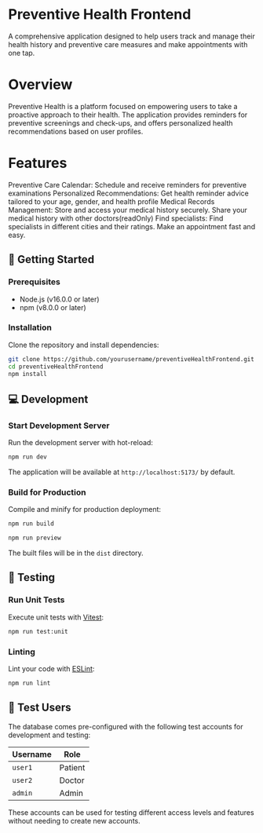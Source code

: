 # Preventive Health Frontend

A comprehensive application designed to help users track and manage their health history and preventive care measures and make appointments with one tap.

# Overview

Preventive Health is a platform focused on empowering users to take a proactive approach to their health. The application provides reminders for preventive screenings and check-ups, and offers personalized health recommendations based on user profiles.

# Features

Preventive Care Calendar: Schedule and receive reminders for preventive examinations
Personalized Recommendations: Get health reminder advice tailored to your age, gender, and health profile
Medical Records Management: Store and access your medical history securely. Share your medical history with other doctors(readOnly)
Find specialists: Find specialists in different cities and their ratings. Make an appointment fast and easy.

## 🚀 Getting Started

### Prerequisites

- Node.js (v16.0.0 or later)
- npm (v8.0.0 or later)

### Installation

Clone the repository and install dependencies:

```bash
git clone https://github.com/yourusername/preventiveHealthFrontend.git
cd preventiveHealthFrontend
npm install
```

## 💻 Development

### Start Development Server

Run the development server with hot-reload:

```bash
npm run dev
```

The application will be available at `http://localhost:5173/` by default.

### Build for Production

Compile and minify for production deployment:

```bash
npm run build
```

```bash
npm run preview
```

The built files will be in the `dist` directory.

## 🧪 Testing

### Run Unit Tests

Execute unit tests with [Vitest](https://vitest.dev/):

```bash
npm run test:unit
```

### Linting

Lint your code with [ESLint](https://eslint.org/):

```bash
npm run lint
```

## 👥 Test Users

The database comes pre-configured with the following test accounts for development and testing:

| Username | Role    
|----------|---------
| `user1`  | Patient 
| `user2`  | Doctor  
| `admin`  | Admin   

These accounts can be used for testing different access levels and features without needing to create new accounts.